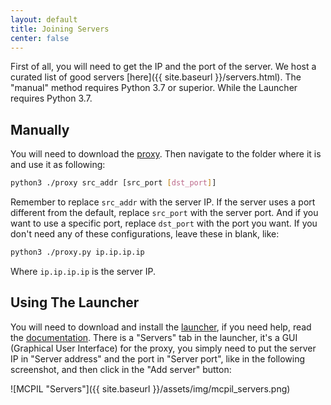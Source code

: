 ```yaml
---
layout: default
title: Joining Servers
center: false
---
```


First of all, you will need to get the IP and the port of the server. We host a curated list of good servers [here]({{ site.baseurl }}/servers.html). The "manual" method requires Python 3.7 or superior. While the Launcher requires Python 3.7.

## Manually
You will need to download the [proxy](https://github.com/MCPI-Devs/proxy). Then navigate to the folder where it is and use it as following:

```sh
python3 ./proxy src_addr [src_port [dst_port]]
```

Remember to replace ``src_addr`` with the server IP. If the server uses a port different from the default, replace ``src_port`` with the server port. And if you want to use a specific port, replace ``dst_port`` with the port you want. If you don't need any of these configurations, leave these in blank, like:

```sh
python3 ./proxy.py ip.ip.ip.ip
```

Where ``ip.ip.ip.ip`` is the server IP.

## Using The Launcher
You will need to download and install the [launcher](https://github.com/MCPI-Devs/MCPIL), if you need help, read the [documentation](https://github.com/Alvarito050506/MCPIL#readme). There is a "Servers" tab in the launcher, it's a GUI (Graphical User Interface) for the proxy, you simply need to put the server IP in "Server address" and the port in "Server port", like in the following screenshot, and then click in the "Add server" button:

![MCPIL "Servers"]({{ site.baseurl }}/assets/img/mcpil_servers.png)